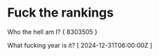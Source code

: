 # Fuck the rankings

Who the hell am I?
{ 8303505 }

What fucking year is it?
[ 2024-12-31T06:00:00Z ]
